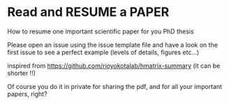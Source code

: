 # Read and RESUME a PAPER
How to resume one important scientific paper for you PhD thesis

Please open an issue using the issue template file and have a look on the first issue to see a perfect example (levels of details, figures etc...)


inspired from 
https://github.com/rioyokotalab/hmatrix-summary (it can be shorter !!)

Of course you do it in private for sharing the pdf, and for all your important papers, right?

